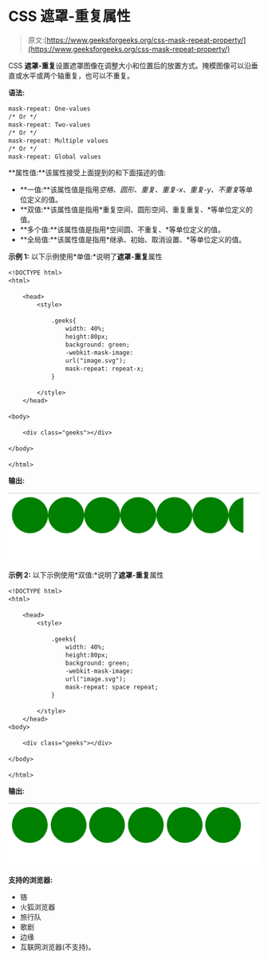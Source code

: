 # CSS 遮罩-重复属性

> 原文:[https://www.geeksforgeeks.org/css-mask-repeat-property/](https://www.geeksforgeeks.org/css-mask-repeat-property/)

CSS **遮罩-重复**设置遮罩图像在调整大小和位置后的放置方式。掩模图像可以沿垂直或水平或两个轴重复，也可以不重复。

**语法:**

```
mask-repeat: One-values
/* Or */
mask-repeat: Two-values
/* Or */
mask-repeat: Multiple values
/* Or */
mask-repeat: Global values
```

**属性值:**该属性接受上面提到的和下面描述的值:

*   **一值:**该属性值是指用*空格、圆形、重复、重复-x、重复-y、不重复*等单位定义的值。
*   **双值:**该属性值是指用*重复空间、圆形空间、重复重复、*等单位定义的值。
*   **多个值:**该属性值是指用*空间圆、不重复、*等单位定义的值。
*   **全局值:**该属性值是指用*继承、初始、取消设置、*等单位定义的值。

**示例 1:** 以下示例使用*单值:*说明了**遮罩-重复**属性

```
<!DOCTYPE html>
<html>

    <head>
        <style>

            .geeks{
                width: 40%;
                height:80px;
                background: green;
                -webkit-mask-image: 
                url("image.svg");
                mask-repeat: repeat-x;        
            }

        </style>
    </head>

<body>

    <div class="geeks"></div>

</body>

</html>
```

**输出:**

![](img/bcb8d110c2a2f7bb80d5345822b42149.png)

**示例 2:** 以下示例使用*双值:*说明了**遮罩-重复**属性

```
<!DOCTYPE html>
<html>

    <head>
        <style>

            .geeks{
                width: 40%;
                height:80px;
                background: green;
                -webkit-mask-image: 
                url("image.svg");
                mask-repeat: space repeat;        
            }

        </style>
    </head>
<body>

    <div class="geeks"></div>

</body>

</html>
```

**输出:**

![](img/b031607a8cf6736a60cadf1e74be4ac6.png)

**支持的浏览器:**

*   铬
*   火狐浏览器
*   旅行队
*   歌剧
*   边缘
*   互联网浏览器(不支持)。